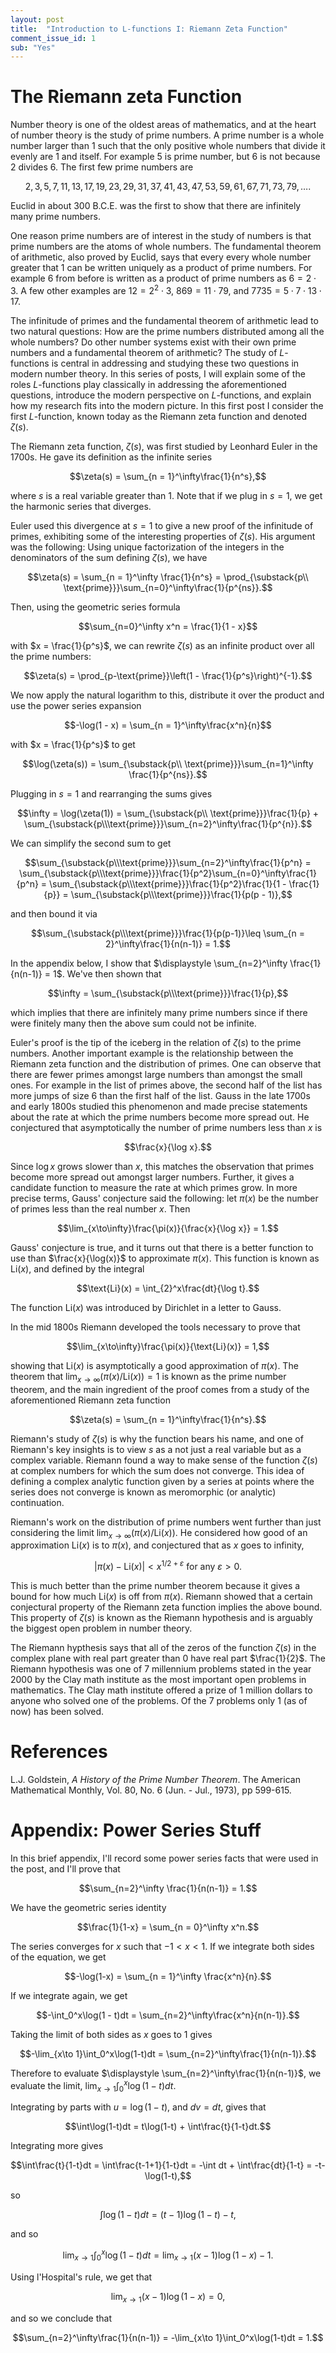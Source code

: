 ```yaml
---
layout: post
title:  "Introduction to L-functions I: Riemann Zeta Function"
comment_issue_id: 1
sub: "Yes"
---
```


# The Riemann zeta Function

Number theory is one of the oldest areas of mathematics, and at the heart of number theory is the study of prime numbers. A prime number is a whole number larger than $1$ such that the only positive whole numbers that divide it evenly are $1$ and itself. For example $5$ is prime number, but $6$ is not because $2$ divides $6$. The first few prime numbers are

$$2,3,5,7,11,13,17,19,23,29,31,37,41,43,47,53,59,61,67,71,73,79,\ldots.$$

Euclid in about 300 B.C.E. was the first to show that there are infinitely many prime numbers.

One reason prime numbers are of interest in the study of numbers is that prime numbers are the atoms of whole numbers. The fundamental theorem of arithmetic, also proved by Euclid, says that every every whole number greater that $1$ can be written uniquely as a product of prime numbers. For example $6$ from before is written as a product of prime numbers as $6 = 2\cdot 3$. A few other examples are $12 = 2^2\cdot3$, $869 = 11\cdot 79$, and $7735 = 5\cdot 7\cdot 13\cdot 17$.

The infinitude of primes and the fundamental theorem of arithmetic lead to two natural questions: How are the prime numbers distributed among all the whole numbers? Do other number systems exist with their own prime numbers and a fundamental theorem of arithmetic? The study of $L$-functions is central in addressing and studying these two questions in modern number theory. In this series of posts, I will explain some of the roles $L$-functions play classically in addressing the aforementioned questions, introduce the modern perspective on $L$-functions, and explain how my research fits into the modern picture. In this first post I consider the first $L$-function, known today as the Riemann zeta function and denoted $\zeta(s)$.

The Riemann zeta function, $\zeta(s)$, was first studied by Leonhard Euler in the 1700s. He gave its definition as the infinite series

$$\zeta(s) = \sum_{n = 1}^\infty\frac{1}{n^s},$$

where $s$ is a real variable greater than $1$. Note that if we plug in $s = 1$, we get the harmonic series that diverges.

Euler used this divergence at $s=1$ to give a new proof of the infinitude of primes, exhibiting some of the interesting properties of $\zeta(s)$. His argument was the following: Using unique factorization of the integers in the denominators of the sum defining $\zeta(s)$, we have

$$\zeta(s) = \sum_{n = 1}^\infty \frac{1}{n^s} = \prod_{\substack{p\\ \text{prime}}}\sum_{n=0}^\infty\frac{1}{p^{ns}}.$$

Then, using the geometric series formula

$$\sum_{n=0}^\infty x^n = \frac{1}{1 - x}$$

with $x = \frac{1}{p^s}$, we can rewrite $\zeta(s)$ as an infinite product over all the prime numbers:

$$\zeta(s) = \prod_{p-\text{prime}}\left(1 - \frac{1}{p^s}\right)^{-1}.$$

We now apply the natural logarithm to this, distribute it over the product and use the power series expansion

$$-\log(1 - x) = \sum_{n = 1}^\infty\frac{x^n}{n}$$

with $x = \frac{1}{p^s}$ to get

$$\log(\zeta(s)) = \sum_{\substack{p\\ \text{prime}}}\sum_{n=1}^\infty \frac{1}{p^{ns}}.$$

Plugging in $s = 1$ and rearranging the sums gives

$$\infty = \log(\zeta(1)) = \sum_{\substack{p\\ \text{prime}}}\frac{1}{p} + \sum_{\substack{p\\\text{prime}}}\sum_{n=2}^\infty\frac{1}{p^{n}}.$$

We can simplify the second sum to get

$$\sum_{\substack{p\\\text{prime}}}\sum_{n=2}^\infty\frac{1}{p^n} = \sum_{\substack{p\\\text{prime}}}\frac{1}{p^2}\sum_{n=0}^\infty\frac{1}{p^n} = \sum_{\substack{p\\\text{prime}}}\frac{1}{p^2}\frac{1}{1 - \frac{1}{p}} = \sum_{\substack{p\\\text{prime}}}\frac{1}{p(p - 1)},$$

and then bound it via

$$\sum_{\substack{p\\\text{prime}}}\frac{1}{p(p-1)}\leq \sum_{n = 2}^\infty\frac{1}{n(n-1)} = 1.$$

In the appendix below, I show that $\displaystyle \sum_{n=2}^\infty \frac{1}{n(n-1)} = 1$. We've then shown that

$$\infty = \sum_{\substack{p\\\text{prime}}}\frac{1}{p},$$

which implies that there are infinitely many prime numbers since if there were finitely many then the above sum could not be infinite.

Euler's proof is the tip of the iceberg in the relation of $\zeta(s)$ to the prime numbers. Another important example is the relationship between the Riemann zeta function and the distribution of primes.  One can observe that there are fewer primes amongst large numbers than amongst the small ones. For example in the list of primes above, the second half of the list has more jumps of size $6$ than the first half of the list. Gauss in the late 1700s and early 1800s studied this phenomenon and made precise statements about the rate at which the prime numbers become more spread out. He conjectured that asymptotically the number of prime numbers less than $x$ is

$$\frac{x}{\log x}.$$

Since $\log x$ grows slower than $x$, this matches the observation that primes become more spread out amongst larger numbers. Further, it gives a candidate function to measure the rate at which primes grow. In more precise terms, Gauss' conjecture said the following: let $\pi(x)$ be the number of primes less than the real number $x$. Then

$$\lim_{x\to\infty}\frac{\pi(x)}{\frac{x}{\log x}} = 1.$$

Gauss' conjecture is true, and it turns out that there is a better function to use than $\frac{x}{\log(x)}$ to approximate $\pi(x)$. This function is known as $\text{Li}(x)$, and defined by the integral

$$\text{Li}(x) = \int_{2}^x\frac{dt}{\log t}.$$

The function $\text{Li}(x)$ was introduced by Dirichlet in a letter to Gauss.

In the mid 1800s Riemann developed the tools necessary to prove that

$$\lim_{x\to\infty}\frac{\pi(x)}{\text{Li}(x)} = 1,$$

showing that $\text{Li}(x)$ is asymptotically a good approximation of $\pi(x)$. The theorem that $\displaystyle\lim_{x\to\infty}(\pi(x)/\text{Li}(x)) = 1$ is known as the prime number theorem, and the main ingredient of the proof comes from a study of the aforementioned Riemann zeta function

$$\zeta(s) = \sum_{n = 1}^\infty\frac{1}{n^s}.$$

Riemann's study of $\zeta(s)$ is why the function bears his name, and one of Riemann's key insights is to view $s$ as a not just a real variable but as a complex variable. Riemann found a way to make sense of the function $\zeta(s)$ at complex numbers for which the sum does not converge. This idea of defining a complex analytic function given by a series at points where the series does not converge is known as meromorphic (or analytic) continuation.

Riemann's work on the distribution of prime numbers went further than just considering the limit $\displaystyle\lim_{x\to\infty}(\pi(x)/\text{Li}(x))$. He considered how good of an approximation $\text{Li}(x)$ is to $\pi(x)$, and conjectured that as $x$ goes to infinity,

$$|\pi(x) - \text{Li}(x)| < x^{1/2 + \varepsilon} \text{ for any }\varepsilon > 0.$$

This is much better than the prime number theorem because it gives a bound for how much $\text{Li}(x)$ is off from $\pi(x)$. Riemann showed that a certain conjectural property of the Riemann zeta function implies the above bound. This property of $\zeta(s)$ is known as the Riemann hypothesis and is arguably the biggest open problem in number theory.

The Riemann hypthesis says that all of the zeros of the function $\zeta(s)$ in the complex plane with real part greater than $0$ have real part $\frac{1}{2}$. The Riemann hypothesis was one of 7 millennium problems stated in the year 2000 by the Clay math institute as the most important open problems in mathematics. The Clay math institute offered a prize of 1 million dollars to anyone who solved one of the problems. Of the 7 problems only 1 (as of now) has been solved.

# References

L.J. Goldstein, *A History of the Prime Number Theorem*. The American Mathematical Monthly, Vol. 80, No. 6 (Jun. - Jul., 1973), pp 599-615.

# Appendix: Power Series Stuff

In this brief appendix, I'll record some power series facts that were used in the post, and I'll prove that

$$\sum_{n=2}^\infty \frac{1}{n(n-1)} = 1.$$

We have the geometric series identity

$$\frac{1}{1-x} = \sum_{n = 0}^\infty x^n.$$

The series converges for $x$ such that $-1<x<1$. If we integrate both sides of the equation, we get

$$-\log(1-x) = \sum_{n = 1}^\infty \frac{x^n}{n}.$$

If we integrate again, we get

$$-\int_0^x\log(1 - t)dt = \sum_{n=2}^\infty\frac{x^n}{n(n-1)}.$$

Taking the limit of both sides as $x$ goes to $1$ gives

$$-\lim_{x\to 1}\int_0^x\log(1-t)dt = \sum_{n=2}^\infty\frac{1}{n(n-1)}.$$

Therefore to evaluate $\displaystyle \sum_{n=2}^\infty\frac{1}{n(n-1)}$, we evaluate the limit, $\displaystyle\lim_{x\to1}\int_0^x\log(1-t)dt$.

Integrating by parts with $u = \log(1-t)$, and $dv = dt$, gives that

$$\int\log(1-t)dt = t\log(1-t) + \int\frac{t}{1-t}dt.$$

Integrating more gives

$$\int\frac{t}{1-t}dt = \int\frac{t-1+1}{1-t}dt = -\int dt + \int\frac{dt}{1-t} = -t-\log(1-t),$$

so

$$\int\log(1-t)dt = (t-1)\log(1-t) - t,$$

and so

$$\lim_{x\to 1}\int_0^x\log(1-t)dt = \lim_{x\to 1}(x-1)\log(1-x) - 1.$$

Using l'Hospital's rule, we get that

$$\lim_{x\to 1}(x-1)\log(1-x) = 0,$$

and so we conclude that

$$\sum_{n=2}^\infty\frac{1}{n(n-1)} = -\lim_{x\to 1}\int_0^x\log(1-t)dt = 1.$$
